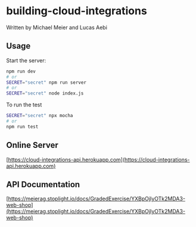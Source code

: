 # building-cloud-integrations

Written by Michael Meier and Lucas Aebi 


## Usage

Start the server:

```bash
npm run dev
# or
SECRET="secret" npm run server
# or
SECRET="secret" node index.js
```

To run the test
```bash
SECRET="secret" npx mocha
# or 
npm run test
```

## Online Server

[https://cloud-integrations-api.herokuapp.com](https://cloud-integrations-api.herokuapp.com)

## API Documentation

[https://meierag.stoplight.io/docs/GradedExercise/YXBpOjIyOTk2MDA3-web-shop](https://meierag.stoplight.io/docs/GradedExercise/YXBpOjIyOTk2MDA3-web-shop)
